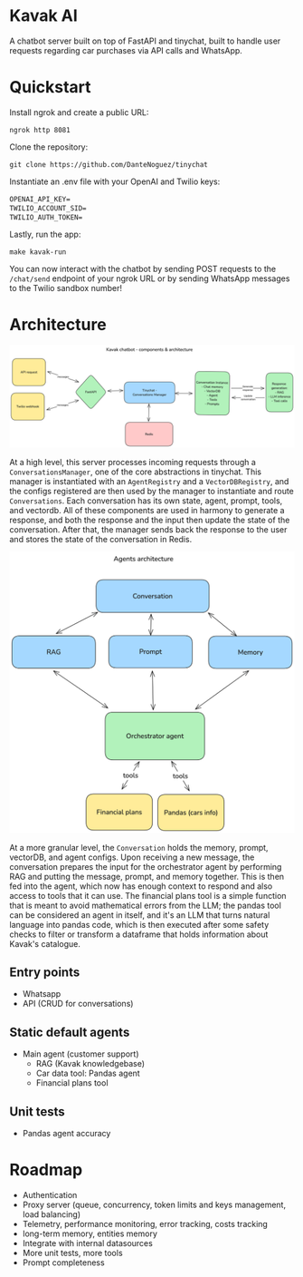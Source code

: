 # Kavak AI
A chatbot server built on top of FastAPI and tinychat, built to handle user requests regarding car purchases via API calls and WhatsApp.

# Quickstart
Install ngrok and create a public URL:
```
ngrok http 8081
```

Clone the repository:
```
git clone https://github.com/DanteNoguez/tinychat
```

Instantiate an .env file with your OpenAI and Twilio keys:
```
OPENAI_API_KEY=
TWILIO_ACCOUNT_SID=
TWILIO_AUTH_TOKEN=
```

Lastly, run the app:
```
make kavak-run
```

You can now interact with the chatbot by sending POST requests to the `/chat/send` endpoint of your ngrok URL or by sending WhatsApp messages to the Twilio sandbox number!

# Architecture
![architecture](assets/architecture.png)

At a high level, this server processes incoming requests through a `ConversationsManager`, one of the core abstractions in tinychat. This manager is instantiated with an `AgentRegistry` and a `VectorDBRegistry`, and the configs registered are then used by the manager to instantiate and route `Conversations`. Each conversation has its own state, agent, prompt, tools, and vectordb. All of these components are used in harmony to generate a response, and both the response and the input then update the state of the conversation.
After that, the manager sends back the response to the user and stores the state of the conversation in Redis.

![agents](assets/agents.png)

At a more granular level, the `Conversation` holds the memory, prompt, vectorDB, and agent configs. Upon receiving a new message, the conversation prepares the input for the orchestrator agent by performing RAG and putting the message, prompt, and memory together. This is then fed into the agent, which now has enough context to respond and also access to tools that it can use. The financial plans tool is a simple function that is meant to avoid mathematical errors from the LLM; the pandas tool can be considered an agent in itself, and it's an LLM that turns natural language into pandas code, which is then executed after some safety checks to filter or transform a dataframe that holds information about Kavak's catalogue.

## Entry points
- Whatsapp
- API (CRUD for conversations)

## Static default agents
- Main agent (customer support)
    - RAG (Kavak knowledgebase)
    - Car data tool: Pandas agent
    - Financial plans tool

## Unit tests
- Pandas agent accuracy

# Roadmap
- Authentication
- Proxy server (queue, concurrency, token limits and keys management, load balancing)
- Telemetry, performance monitoring, error tracking, costs tracking
- long-term memory, entities memory
- Integrate with internal datasources
- More unit tests, more tools
- Prompt completeness